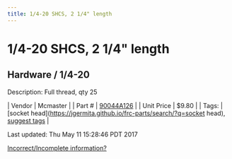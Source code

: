 ```yaml
---
title: 1/4-20 SHCS, 2 1/4" length
---
```


# 1/4-20 SHCS, 2 1/4" length
## Hardware / 1/4-20
Description: 	Full thread, qty 25 

| Vendor | Mcmaster | 
| Part # | [90044A126](https://www.mcmaster.com/#90044A126) | 
| Unit Price | $9.80 | 
| Tags: | [socket head](https://jgermita.github.io/frc-parts/search/?q=socket head), [suggest tags](https://docs.google.com/forms/d/e/1FAIpQLSeWyY8v3RgOty-MyWmh9U0iivNYN_molChYyS-0U-o-kOAv_g/viewform) | 

Last updated: Thu May 11 15:28:46 PDT 2017

 [Incorrect/Incomplete information?](https://docs.google.com/forms/d/e/1FAIpQLSeWyY8v3RgOty-MyWmh9U0iivNYN_molChYyS-0U-o-kOAv_g/viewform)